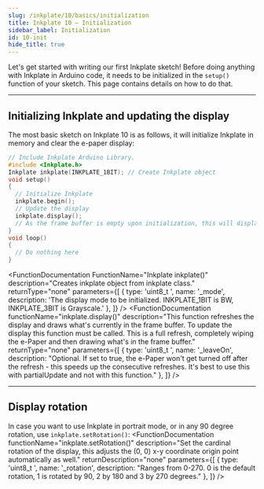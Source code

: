 ```yaml
---
slug: /inkplate/10/basics/initialization
title: Inkplate 10 – Initialization
sidebar_label: Initialization
id: 10-init
hide_title: true
---
```

<SectionTitle title="Initialization" backgroundImage="img/arduino_bg.jpg" />

Let's get started with writing our first Inkplate sketch! Before doing anything with Inkplate in Arduino code, it needs to be initialized in the `setup()` function of your sketch. This page contains details on how to do that.

---

## Initializing Inkplate and updating the display

The most basic sketch on Inkplate 10 is as follows, it will initialize Inkplate in memory and clear the e-paper display:

```cpp
// Include Inkplate Arduino Library.
#include <Inkplate.h>
Inkplate inkplate(INKPLATE_1BIT); // Create Inkplate object
void setup() 
{
  // Initialize Inkplate
  inkplate.begin();
  // Update the display
  inkplate.display();
  // As the frame buffer is empty upon initialization, this will display a blank screen
}
void loop() 
{
  // Do nothing here
}
```
<FunctionDocumentation
  FunctionName="Inkplate inkplate()"
  description="Creates inkplate object from inkplate class."
  returnType="none"
  parameters={[
    { type: 'uint8_t ', name: '_mode', description: 'The display mode to be initialized. INKPLATE_1BIT is BW, INKPLATE_3BIT is Grayscale.' },
  ]}
/>
<FunctionDocumentation
  functionName="inkplate.begin()"
  description="In short, this function initializes the Inkplate object. This starts I2C, allocates required memory for the frame buffer, and initializes the on-board peripherals."
  returnType="none"
/>
<FunctionDocumentation
  functionName="inkplate.display()"
  description="This function refreshes the display and draws what's currently in the frame buffer. To update the display this function must be called. This is a full refresh, completely wiping the e-Paper and then drawing what's in the frame buffer."
  returnType="none"
  parameters={[
    { type: 'uint8_t ', name: '_leaveOn', description: "Optional. If set to true, the e-Paper won't get turned off after the refresh - this speeds up the consecutive refreshes. It's best to use this with partialUpdate and not with this function." },
  ]}
/>

---

## Display rotation

In case you want to use Inkplate in portrait mode, or in any 90 degree rotation, use `inkplate.setRotation()`:
<FunctionDocumentation
  functionName="inkplate.setRotation()"
  description="Set the cardinal rotation of the display, this adjusts the (0, 0) x-y coordinate origin point automatically as well."
  returnDescription="none"
  parameters={[
    { type: 'uint8_t ', name: '_rotation', description: "Ranges from 0-270. 0 is the default rotation, 1 is rotated by 90, 2 by 180 and 3 by 270 degrees." },
  ]}
/>